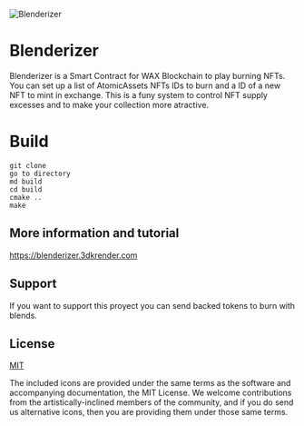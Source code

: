 ![Blenderizer](https://3dkrender.com/wp-content/uploads/2021/05/3DK_LOGO_400x120.png)
# Blenderizer
 
 Blenderizer is a Smart Contract for WAX Blockchain to play burning NFTs. You can set up a list of AtomicAssets NFTs IDs to burn and a ID of a new NFT to mint in exchange. This is a funy system to control NFT supply excesses and to make your collection more atractive.
 
# Build

```cd <smart_contract_directory>
git clone
go to directory
md build
cd build
cmake ..
make
```
## More information and tutorial

https://blenderizer.3dkrender.com

## Support
If you want to support this proyect you can send backed tokens to burn with blends.

## License

[MIT](./LICENSE)

The included icons are provided under the same terms as the software and accompanying documentation, the MIT License.  We welcome contributions from the artistically-inclined members of the community, and if you do send us alternative icons, then you are providing them under those same terms.
